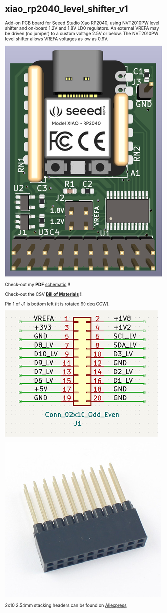 # xiao_rp2040_level_shifter_v1
Add-on PCB board for Seeed Studio Xiao RP2040, using NVT2010PW level shifter and on-board 1.2V and 1.8V LDO regulators. An external VREFA may be driven (no jumper) to a custom voltage 2.5V or below. The NVT2010PW level shifter allows VREFA voltages as low as 0.9V.

![picture](https://github.com/charkster/xiao_rp2040_level_shifter_v1/blob/main/xiao_rp2040_level_shifter_v1_pcb.png)

Check-out my **PDF** [schematic](https://github.com/charkster/xiao_rp2040_level_shifter_v1/blob/main/xiao_rp2040_level_shifter_v1_schematic.pdf) !!

Check-out the CSV [**Bill of Materials**](https://github.com/charkster/xiao_rp2040_level_shifter_v1/blob/main/xiao_rp2040_level_shifter_v1_BOM.csv) !!

Pin 1 of J1 is bottom left (it is rotated 90 deg CCW).

![picture](https://github.com/charkster/xiao_rp2040_level_shifter_v1/blob/main/xiao_rp2040_level_shifter_v1_header_sch.png)

![picture](https://github.com/charkster/xiao_rp2040_level_shifter_v1/blob/main/2x10stacking_header.jpg)

2x10 2.54mm stacking headers can be found on [Aliexpress](https://www.aliexpress.us/item/2251832794527968.html?gatewayAdapt=glo2usa4itemAdapt&_randl_shipto=US)
